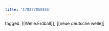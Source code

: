 ```yaml
---
title: '178277058866'
---
```

tagged: [[Welle:Erdball]], [[neue deutsche welle]]
<iframe frameborder="0" height="1" id="ga_target" scrolling="no" style="background-color:transparent; overflow:hidden; position:absolute; top:0; left:0; z-index:9999;" width="1"></iframe>